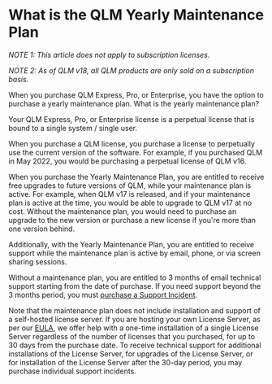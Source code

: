# What is the QLM Yearly Maintenance Plan

_NOTE 1: This article does not apply to subscription licenses._

_NOTE 2: As of QLM v18, all QLM products are only sold on a subscription basis._

When you purchase QLM Express, Pro, or Enterprise, you have the option to purchase a yearly maintenance plan. What is the yearly maintenance plan?

Your QLM Express, Pro, or Enterprise license is a perpetual license that is bound to a single system / single user.

When you purchase a QLM license, you purchase a license to perpetually use the current version of the software. For example, if you purchased QLM in May 2022, you would be purchasing a perpetual license of QLM v16.

When you purchase the Yearly Maintenance Plan, you are entitled to receive free upgrades to future versions of QLM, while your maintenance plan is active. For example, when QLM v17 is released, and if your maintenance plan is active at the time, you would be able to upgrade to QLM v17 at no cost. Without the maintenance plan, you would need to purchase an upgrade to the new version or purchase a new license if you're more than one version behind.

Additionally, with the Yearly Maintenance Plan, you are entitled to receive support while the maintenance plan is active by email, phone, or via screen sharing sessions.

Without a maintenance plan, you are entitled to 3 months of email technical support starting from the date of purchase. If you need support beyond the 3 months period, you must [purchase a Support Incident](https://soraco.co/product/soraco-support-incident/).

Note that the maintenance plan does not include installation and support of a self-hosted license server. If you are hosting your own License Server, as per our [EULA](http://soraco.co/products/qlm/QlmLicense.pdf), we offer help with a one-time installation of a single License Server regardless of the number of licenses that you purchased, for up to 30 days from the purchase date. To receive technical support for additional installations of the License Server, for upgrades of the License Server, or for installation of the License Server after the 30-day period, you may purchase individual support incidents.
